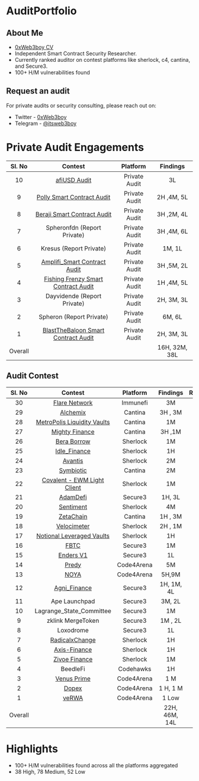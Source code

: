 # AuditPortfolio
## About Me
* [0xWeb3boy CV ](https://github.com/user-attachments/files/21577143/Mahendrabhishek.resume.pages.pdf)
* Independent Smart Contract Security Researcher.
* Currently ranked auditor on contest platforms like sherlock, c4, cantina, and Secure3.
* 100+ H/M  vulnerabilities found

## Request an audit
For private audits or security consulting, please reach out on:
- Twitter  - [0xWeb3boy](https://x.com/0xWeb3boy)
- Telegram - [@itsweb3boy](https://t.me/itsweb3boy)


# Private Audit Engagements

| Sl. No| Contest | Platform | Findings | 
|:--:|:--:|:--:|:--:|
|10| [afiUSD Audit ](https://github.com/user-attachments/files/21918651/afiUSD.pdf)  | Private Audit |  3L |  
|9| [Polly Smart Contract Audit ](https://github.com/user-attachments/files/20745086/SUB7_REPORT_Polly.Audit._20250507-103017.pdf)  | Private Audit |  2H ,4M, 5L |  
|8| [Beraji Smart Contract Audit](https://github.com/user-attachments/files/20068274/SUB7_REPORT_Beraji.Smart.Contract.Audit_20250416-09305.1.pdf)  | Private Audit |  3H ,2M, 4L |  
|7| Spheronfdn (Report Private)  | Private Audit |  3H ,4M, 6L |    
|6| Kresus  (Report Private) | Private Audit | 1M, 1L |    
|5| [Amplifi_Smart Contract Audit](https://github.com/user-attachments/files/18750858/SUB7_REPORT_Amplifi_APP_Smart_Contracts_Audit_20250210_192120.pdf) | Private Audit |  3H ,5M, 2L |    
|4| [Fishing Frenzy Smart Contract Audit ](https://github.com/user-attachments/files/18550574/Fishing.Frenzy.P2.Audit-.Sub7.Security-.230125.pdf) | Private Audit |  1H ,4M, 5L |    
|3| Dayvidende (Report Private)| Private Audit |  2H, 3M, 3L |  
|2| Spheron (Report Private)|Private Audit| 6M, 6L|  |  
|1| [BlastTheBaloon Smart Contract Audit](https://github.com/user-attachments/files/18550529/SUB7_REPORT_BTB.smart.contract.audit.Final.Report_20241030-101924.pdf) | Private Audit |  2H, 3M, 3L |    
| Overall |  || 16H, 32M, 38L  |

## Audit Contest

| Sl. No| Contest | Platform | Findings | Rankings | 
|:--:|:--:|:--:|:--:|:--:|
|30| [Flare Network](https://immunefi.com/audit-competition/audit-comp-flare-fassets/leaderboard/#top) | Immunefi | 3M  | #8 |  
|29| [Alchemix](https://cantina.xyz/competitions/e68909e6-3491-4a94-a707-ecf0c89cf72a/leaderboard) | Cantina | 3H , 3M | #58 |  
|28| [MetroPolis Liquidity Vaults](https://cantina.xyz/competitions/076935b1-2706-48c6-bf0a-b3656aa24194/leaderboard) | Cantina | 1M | #45 |  
|27| [Mighty Finance](https://cantina.xyz/competitions/616d8bb4-16ce-4ca9-9ce9-5b99d6e146ef/leaderboard) | Cantina |  3H ,1M | #40 |  
|26| [Bera Borrow](https://github.com/sherlock-audit/2025-01-boyco-judging/issues/77) | Sherlock |  1M | #8 |  
|25| [Idle_Finance](https://audits.sherlock.xyz/contests/571/leaderboard) | Sherlock |  1H | #7 |  
|24| [Avantis](https://audits.sherlock.xyz/contests/485/leaderboard) | Sherlock |  2M | #13 |  
|23| [Symbiotic](https://cantina.xyz/competitions/8bab566e-a6d4-4c1b-9f28-71a94bfd1da2/leaderboard) | Cantina |  2M | #7 |  
|22| [Covalent - EWM Light Client](https://audits.sherlock.xyz/contests/618/leaderboard) | Sherlock |  1M | #3 |  
|21| [AdamDefi](https://app.secure3.io/b14f6c27c9?tab=submission) | Secure3| 1H, 3L |  |  
|20| [Sentiment](https://github.com/sherlock-audit/2024-06-velocimeter-judging/issues) | Sherlock |  4M | #17 |  
|19| [ZetaChain](https://cantina.xyz/competitions/80a33cf0-ad69-4163-a269-d27756aacb5e/leaderboard) | Cantina |1H , 3M | #20 |  
|18| [Velocimeter](https://github.com/sherlock-audit/2024-06-velocimeter-judging/issues) | Sherlock | 2H , 1M | -- |  
|17| [Notional Leveraged Vaults](https://github.com/sherlock-audit/2024-06-leveraged-vaults-judging/issues/28) |Sherlock| 1H | -- |  
|16| [FBTC](https://app.secure3.io/614576bf93?tab=winners) | Secure3 |1M | #7 |  
|15| [Enders V1](https://app.secure3.io/16a8f0eebf?tab=winners) | Secure3| 1L | #15 |  
|14| [Predy](https://code4rena.com/audits/2024-05-predy#top) | Code4Arena|5M | #18  |  
|13| [NOYA](https://code4rena.com/audits/2024-04-noya#top) | Code4Arena|5H,9M | #21 | 
|12| [Agni_Finance](https://www.linkedin.com/feed/update/urn:li:activity:7282071309138718721/) | Secure3 |  1H, 1M, 4L | #7 |  
|11| Ape Launchpad | Secure3|3M, 2L | #4  |
|10| Lagrange_State_Committee| Secure3 |1M | #4  | 
|9| zklink MergeToken| Secure3 |1M , 2L | - |
|8| Loxodrome| Secure3 |1L | --  | 
|7| [RadicalxChange](https://audits.sherlock.xyz/contests/191/leaderboard) | Sherlock|1H | #4  | 
|6| [Axis-Finance](https://audits.sherlock.xyz/contests/206/leaderboard) | Sherlock|1H | #10  | 
|5| [Zivoe Finance](https://audits.sherlock.xyz/contests/280/leaderboard) | Sherlock |1M |  |  
|4| BeedleFi | Codehawks |1H | #113 |  
|3| [Venus Prime](https://code4rena.com/audits/2023-09-venus-prime) |Code4Arena |1 M | #53  |  
|2| [Dopex](https://code4rena.com/audits/2023-08-dopex) |Code4Arena |1 H, 1 M | #110  |
|1| [veRWA](https://code4rena.com/reports/2023-08-verwa) |Code4Arena| 1 Low | #104 | 
| Overall |  || 22H, 46M, 14L  ||

# Highlights

* 100+ H/M vulnerabilities found across all the platforms aggregated
* 38 High, 78 Medium, 52 Low 












